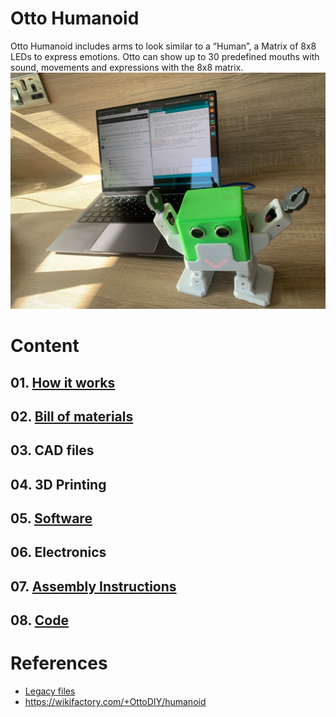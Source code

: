# Otto Humanoid
Otto Humanoid includes arms to look similar to a “Human”, a Matrix of 8x8 LEDs to express emotions. 
Otto can show up to 30 predefined mouths with sound, movements and expressions with the 8x8 matrix.
![fig](07-assembly-instructions/first-time-constructions/IMG_7001.jpg)

# Content
## 01. [How it works](01-how-it-works/)
## 02. [Bill of materials](02-bill-of-materials/)
## 03. CAD files
## 04. 3D Printing
## 05. [Software](05-software/)
## 06. Electronics
## 07. [Assembly Instructions](07-assembly-instructions/)
## 08. [Code](08-block-examples/README.md)

# References 
* [Legacy files](legacy/)
* https://wikifactory.com/+OttoDIY/humanoid